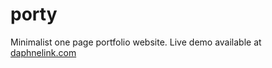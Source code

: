# porty
Minimalist one page portfolio website. Live demo available at [daphnelink.com](https://daphnelink.com)

